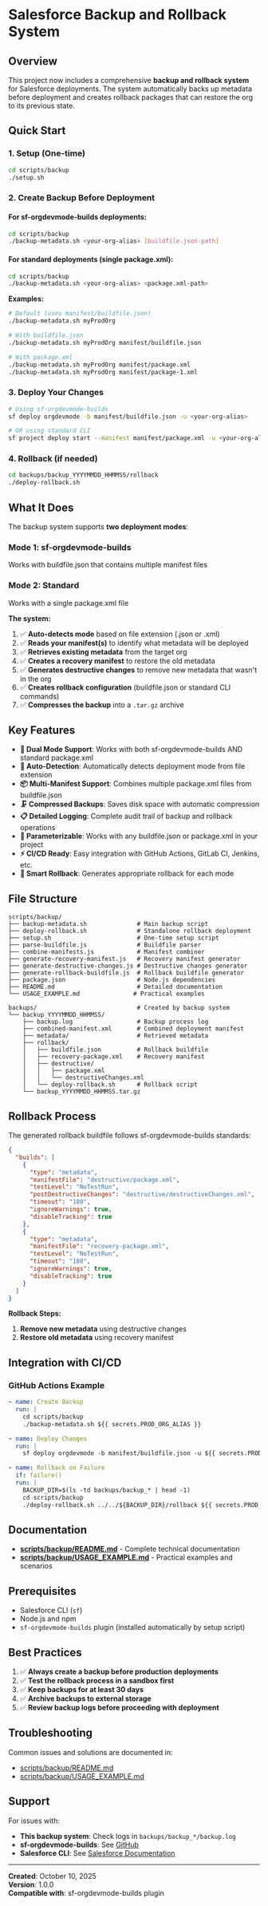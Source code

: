 # Salesforce Backup and Rollback System

## Overview

This project now includes a comprehensive **backup and rollback system** for Salesforce deployments. The system automatically backs up metadata before deployment and creates rollback packages that can restore the org to its previous state.

## Quick Start

### 1. Setup (One-time)

```bash
cd scripts/backup
./setup.sh
```

### 2. Create Backup Before Deployment

#### For sf-orgdevmode-builds deployments:
```bash
cd scripts/backup
./backup-metadata.sh <your-org-alias> [buildfile.json-path]
```

#### For standard deployments (single package.xml):
```bash
cd scripts/backup
./backup-metadata.sh <your-org-alias> <package.xml-path>
```

**Examples:**
```bash
# Default (uses manifest/buildfile.json)
./backup-metadata.sh myProdOrg

# With buildfile.json
./backup-metadata.sh myProdOrg manifest/buildfile.json

# With package.xml
./backup-metadata.sh myProdOrg manifest/package.xml
./backup-metadata.sh myProdOrg manifest/package-1.xml
```

### 3. Deploy Your Changes

```bash
# Using sf-orgdevmode-builds
sf deploy orgdevmode -b manifest/buildfile.json -u <your-org-alias>

# OR using standard CLI
sf project deploy start --manifest manifest/package.xml -u <your-org-alias>
```

### 4. Rollback (if needed)

```bash
cd backups/backup_YYYYMMDD_HHMMSS/rollback
./deploy-rollback.sh
```

## What It Does

The backup system supports **two deployment modes**:

### Mode 1: sf-orgdevmode-builds
Works with buildfile.json that contains multiple manifest files

### Mode 2: Standard
Works with a single package.xml file

**The system:**

1. ✅ **Auto-detects mode** based on file extension (.json or .xml)
2. ✅ **Reads your manifest(s)** to identify what metadata will be deployed
3. ✅ **Retrieves existing metadata** from the target org
4. ✅ **Creates a recovery manifest** to restore the old metadata
5. ✅ **Generates destructive changes** to remove new metadata that wasn't in the org
6. ✅ **Creates rollback configuration** (buildfile.json or standard CLI commands)
7. ✅ **Compresses the backup** into a `.tar.gz` archive

## Key Features

- **🔄 Dual Mode Support**: Works with both sf-orgdevmode-builds AND standard package.xml
- **🤖 Auto-Detection**: Automatically detects deployment mode from file extension
- **📦 Multi-Manifest Support**: Combines multiple package.xml files from buildfile.json
- **🗜️ Compressed Backups**: Saves disk space with automatic compression
- **📋 Detailed Logging**: Complete audit trail of backup and rollback operations
- **🔧 Parameterizable**: Works with any buildfile.json or package.xml in your project
- **⚡ CI/CD Ready**: Easy integration with GitHub Actions, GitLab CI, Jenkins, etc.
- **🎯 Smart Rollback**: Generates appropriate rollback for each mode

## File Structure

```
scripts/backup/
├── backup-metadata.sh              # Main backup script
├── deploy-rollback.sh              # Standalone rollback deployment
├── setup.sh                        # One-time setup script
├── parse-buildfile.js              # Buildfile parser
├── combine-manifests.js            # Manifest combiner
├── generate-recovery-manifest.js   # Recovery manifest generator
├── generate-destructive-changes.js # Destructive changes generator
├── generate-rollback-buildfile.js  # Rollback buildfile generator
├── package.json                    # Node.js dependencies
├── README.md                       # Detailed documentation
└── USAGE_EXAMPLE.md               # Practical examples

backups/                            # Created by backup system
└── backup_YYYYMMDD_HHMMSS/
    ├── backup.log                  # Backup process log
    ├── combined-manifest.xml       # Combined deployment manifest
    ├── metadata/                   # Retrieved metadata
    ├── rollback/
    │   ├── buildfile.json          # Rollback buildfile
    │   ├── recovery-package.xml    # Recovery manifest
    │   ├── destructive/
    │   │   ├── package.xml
    │   │   └── destructiveChanges.xml
    │   └── deploy-rollback.sh      # Rollback script
    └── backup_YYYYMMDD_HHMMSS.tar.gz
```

## Rollback Process

The generated rollback buildfile follows sf-orgdevmode-builds standards:

```json
{
  "builds": [
    {
      "type": "metadata",
      "manifestFile": "destructive/package.xml",
      "testLevel": "NoTestRun",
      "postDestructiveChanges": "destructive/destructiveChanges.xml",
      "timeout": "180",
      "ignoreWarnings": true,
      "disableTracking": true
    },
    {
      "type": "metadata",
      "manifestFile": "recovery-package.xml",
      "testLevel": "NoTestRun",
      "timeout": "180",
      "ignoreWarnings": true,
      "disableTracking": true
    }
  ]
}
```

**Rollback Steps:**
1. **Remove new metadata** using destructive changes
2. **Restore old metadata** using recovery manifest

## Integration with CI/CD

### GitHub Actions Example

```yaml
- name: Create Backup
  run: |
    cd scripts/backup
    ./backup-metadata.sh ${{ secrets.PROD_ORG_ALIAS }}

- name: Deploy Changes
  run: |
    sf deploy orgdevmode -b manifest/buildfile.json -u ${{ secrets.PROD_ORG_ALIAS }}

- name: Rollback on Failure
  if: failure()
  run: |
    BACKUP_DIR=$(ls -td backups/backup_* | head -1)
    cd scripts/backup
    ./deploy-rollback.sh ../../${BACKUP_DIR}/rollback ${{ secrets.PROD_ORG_ALIAS }}
```

## Documentation

- **[scripts/backup/README.md](scripts/backup/README.md)** - Complete technical documentation
- **[scripts/backup/USAGE_EXAMPLE.md](scripts/backup/USAGE_EXAMPLE.md)** - Practical examples and scenarios

## Prerequisites

- Salesforce CLI (`sf`)
- Node.js and npm
- `sf-orgdevmode-builds` plugin (installed automatically by setup script)

## Best Practices

1. ✅ **Always create a backup before production deployments**
2. ✅ **Test the rollback process in a sandbox first**
3. ✅ **Keep backups for at least 30 days**
4. ✅ **Archive backups to external storage**
5. ✅ **Review backup logs before proceeding with deployment**

## Troubleshooting

Common issues and solutions are documented in:
- [scripts/backup/README.md](scripts/backup/README.md#troubleshooting)
- [scripts/backup/USAGE_EXAMPLE.md](scripts/backup/USAGE_EXAMPLE.md#troubleshooting)

## Support

For issues with:
- **This backup system**: Check logs in `backups/backup_*/backup.log`
- **sf-orgdevmode-builds**: See [GitHub](https://github.com/tiagonnascimento/sf-orgdevmode-builds)
- **Salesforce CLI**: See [Salesforce Documentation](https://developer.salesforce.com/docs/atlas.en-us.sfdx_cli_reference.meta/sfdx_cli_reference/cli_reference.htm)

---

**Created**: October 10, 2025  
**Version**: 1.0.0  
**Compatible with**: sf-orgdevmode-builds plugin


